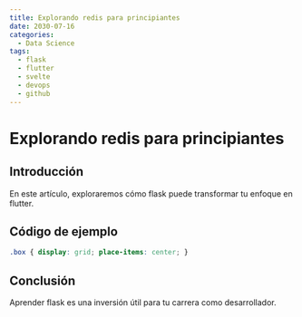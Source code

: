 ```yaml
---
title: Explorando redis para principiantes
date: 2030-07-16
categories:
  - Data Science
tags:
  - flask
  - flutter
  - svelte
  - devops
  - github
---
```


# Explorando redis para principiantes

## Introducción

En este artículo, exploraremos cómo flask puede transformar tu enfoque en flutter.

## Código de ejemplo

```css
.box { display: grid; place-items: center; }
```

## Conclusión

Aprender flask es una inversión útil para tu carrera como desarrollador.